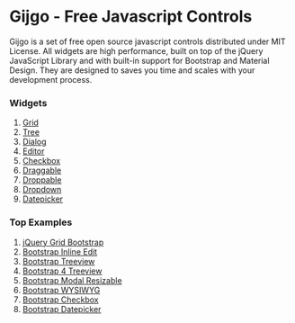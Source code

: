 # Gijgo - Free Javascript Controls

Gijgo is a set of free open source javascript controls distributed under MIT License.
All widgets are high performance, built on top of the jQuery JavaScript Library and with built-in support for Bootstrap and Material Design.
They are designed to saves you time and scales with your development process.

### Widgets

1. [Grid](http://gijgo.com/grid)
2. [Tree](http://gijgo.com/tree)
3. [Dialog](http://gijgo.com/dialog)
4. [Editor](http://gijgo.com/editor)
5. [Checkbox](http://gijgo.com/checkbox)
6. [Draggable](http://gijgo.com/draggable)
7. [Droppable](http://gijgo.com/droppable)
8. [Dropdown](http://gijgo.com/dropdown)
9. [Datepicker](http://gijgo.com/datepicker)

### Top Examples

1. [jQuery Grid Bootstrap](http://gijgo.com/grid/demos/jquery-grid-bootstrap)
2. [Bootstrap Inline Edit](http://gijgo.com/grid/demos/bootstrap-grid-inline-edit)
3. [Bootstrap Treeview](http://gijgo.com/tree/demos/bootstrap-treeview)
4. [Bootstrap 4 Treeview](http://gijgo.com/tree/demos/bootstrap-4-treeview)
5. [Bootstrap Modal Resizable](http://gijgo.com/dialog/demos/bootstrap-modal-resizable)
6. [Bootstrap WYSIWYG](http://gijgo.com/editor/example/bootstrap-wysiwyg)
7. [Bootstrap Checkbox](http://gijgo.com/checkbox/example/bootstrap)
8. [Bootstrap Datepicker](http://gijgo.com/datepicker/example/bootstrap)
